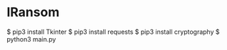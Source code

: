 # IRansom
$ pip3 install Tkinter $ pip3 install requests $ pip3 install cryptography $ python3 main.py
